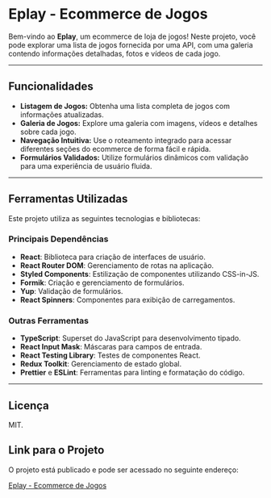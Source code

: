 # Eplay - Ecommerce de Jogos

Bem-vindo ao **Eplay**, um ecommerce de loja de jogos! 
Neste projeto, você pode explorar uma lista de jogos fornecida por uma API, com uma galeria contendo informações detalhadas, fotos e vídeos de cada jogo.

---

## Funcionalidades
- **Listagem de Jogos:** Obtenha uma lista completa de jogos com informações atualizadas.
- **Galeria de Jogos:** Explore uma galeria com imagens, vídeos e detalhes sobre cada jogo.
- **Navegação Intuitiva:** Use o roteamento integrado para acessar diferentes seções do ecommerce de forma fácil e rápida.
- **Formulários Validados:** Utilize formulários dinâmicos com validação para uma experiência de usuário fluida.

---

## Ferramentas Utilizadas
Este projeto utiliza as seguintes tecnologias e bibliotecas:

### Principais Dependências
- **React**: Biblioteca para criação de interfaces de usuário.
- **React Router DOM**: Gerenciamento de rotas na aplicação.
- **Styled Components**: Estilização de componentes utilizando CSS-in-JS.
- **Formik**: Criação e gerenciamento de formulários.
- **Yup**: Validação de formulários.
- **React Spinners**: Componentes para exibição de carregamentos.

### Outras Ferramentas
- **TypeScript**: Superset do JavaScript para desenvolvimento tipado.
- **React Input Mask**: Máscaras para campos de entrada.
- **React Testing Library**: Testes de componentes React.
- **Redux Toolkit**: Gerenciamento de estado global.
- **Prettier** e **ESLint**: Ferramentas para linting e formatação do código.

---

## Licença
MIT.

## Link para o Projeto

O projeto está publicado e pode ser acessado no seguinte endereço:

[Eplay - Ecommerce de Jogos](https://projeto-6-loja-games.vercel.app/)
